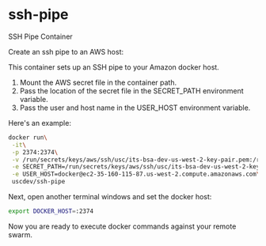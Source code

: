 # ssh-pipe
SSH Pipe Container

Create an ssh pipe to an AWS host:

This container sets up an SSH pipe to your Amazon docker host.

1. Mount the AWS secret file in the container path.
2. Pass the location of the secret file in the SECRET_PATH environment variable.
3. Pass the user and host name in the USER_HOST environment variable.

Here's an example:
````bash
docker run\
 -it\
 -p 2374:2374\
 -v /run/secrets/keys/aws/ssh/usc/its-bsa-dev-us-west-2-key-pair.pem:/run/secrets/keys/aws/ssh/usc/its-bsa-dev-us-west-2-key-pair.pem\
 -e SECRET_PATH=/run/secrets/keys/aws/ssh/usc/its-bsa-dev-us-west-2-key-pair.pem\
 -e USER_HOST=docker@ec2-35-160-115-87.us-west-2.compute.amazonaws.com\
 uscdev/ssh-pipe
````

Next, open another terminal windows and set the docker host:
````bash
export DOCKER_HOST=:2374
````

Now you are ready to execute docker commands against your remote swarm.
